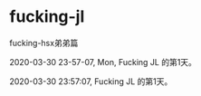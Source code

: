 # fucking-jl
fucking-hsx弟弟篇

2020-03-30 23-57-07, Mon, Fucking JL 的第1天。

2020-03-30 23:57:07, Fucking JL 的第1天。